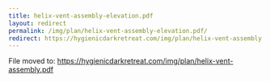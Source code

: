 ```yaml
---
title: helix-vent-assembly-elevation.pdf
layout: redirect
permalink: /img/plan/helix-vent-assembly-elevation.pdf/
redirect: https://hygienicdarkretreat.com/img/plan/helix-vent-assembly.pdf
---
```


File moved to: <https://hygienicdarkretreat.com/img/plan/helix-vent-assembly.pdf>
